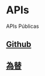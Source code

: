 # APIs
APIs Públicas


## [Github](https://api.github.com/)

## [為替](http://api.aoikujira.com/kawase/json/usd)

